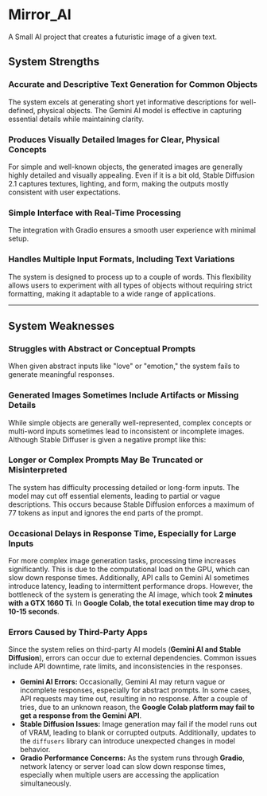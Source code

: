 # Mirror_AI
A Small AI project that creates a futuristic image of a given text.

## System Strengths

### Accurate and Descriptive Text Generation for Common Objects
The system excels at generating short yet informative descriptions for well-defined, physical objects. The Gemini AI model is effective in capturing essential details while maintaining clarity.

### Produces Visually Detailed Images for Clear, Physical Concepts
For simple and well-known objects, the generated images are generally highly detailed and visually appealing. Even if it is a bit old, Stable Diffusion 2.1 captures textures, lighting, and form, making the outputs mostly consistent with user expectations.

### Simple Interface with Real-Time Processing
The integration with Gradio ensures a smooth user experience with minimal setup.

### Handles Multiple Input Formats, Including Text Variations
The system is designed to process up to a couple of words. This flexibility allows users to experiment with all types of objects without requiring strict formatting, making it adaptable to a wide range of applications.

---

## System Weaknesses

### Struggles with Abstract or Conceptual Prompts
When given abstract inputs like "love" or "emotion," the system fails to generate meaningful responses.

### Generated Images Sometimes Include Artifacts or Missing Details
While simple objects are generally well-represented, complex concepts or multi-word inputs sometimes lead to inconsistent or incomplete images. Although Stable Diffuser is given a negative prompt like this: 

### Longer or Complex Prompts May Be Truncated or Misinterpreted
The system has difficulty processing detailed or long-form inputs. The model may cut off essential elements, leading to partial or vague descriptions. This occurs because Stable Diffusion enforces a maximum of 77 tokens as input and ignores the end parts of the prompt.

### Occasional Delays in Response Time, Especially for Large Inputs
For more complex image generation tasks, processing time increases significantly. This is due to the computational load on the GPU, which can slow down response times. Additionally, API calls to Gemini AI sometimes introduce latency, leading to intermittent performance drops. However, the bottleneck of the system is generating the AI image, which took **2 minutes with a GTX 1660 Ti**. In **Google Colab, the total execution time may drop to 10-15 seconds**.

### Errors Caused by Third-Party Apps
Since the system relies on third-party AI models (**Gemini AI and Stable Diffusion**), errors can occur due to external dependencies. Common issues include API downtime, rate limits, and inconsistencies in the responses.

- **Gemini AI Errors:** Occasionally, Gemini AI may return vague or incomplete responses, especially for abstract prompts. In some cases, API requests may time out, resulting in no response. After a couple of tries, due to an unknown reason, the **Google Colab platform may fail to get a response from the Gemini API**.
- **Stable Diffusion Issues:** Image generation may fail if the model runs out of VRAM, leading to blank or corrupted outputs. Additionally, updates to the `diffusers` library can introduce unexpected changes in model behavior.
- **Gradio Performance Concerns:** As the system runs through **Gradio**, network latency or server load can slow down response times, especially when multiple users are accessing the application simultaneously.

